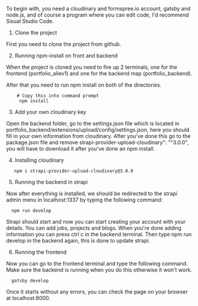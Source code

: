 To begin with, you need a cloudinary and formspree.io account, gatsby and node.js, and of course a program where you can edit code, I'd recommend Sisual Studio Code.

1. Clone the project

First you need to clone the project from github.

2. Running npm-install on front and backend

When the project is cloned you need to fire up 2 terminals, one for the frontend (portfolio_aliev1) and one for the backend map (portfolio_backend).

After that you need to run npm install on both of the directories. 
```shell
    # Copy this into command prompt
     npm install
```

3. Add your own cloudinary key

Open the backend folder, go to the settings.json file which is located in portfolio_backend/extensions/upload/config/settings.json, here you should fill in your own information from cloudinary. After you've done this go to the package.json file and remove strapi-provider-upload-cloudinary": "^3.0.0", you will have to download it after you've done an npm install.

4. Installing cloudinary

```shell
   npm i strapi-provider-upload-cloudinary@3.0.0
```

5. Running the backend in strapi

Now after everything is installed, we should be redirected to the strapi admin menu in localhost:1337 by typing the following command:

```shell
  npm run develop
```

Strapi should start and now you can start creating your account with your details. You can add jobs, projects and blogs. When you're done adding information you can press ctrl c in the backend terminal. Then type npm run develop in the backend again, this is done to update strapi.

6. Running the frontend

Now you can go to the frontend terminal and type the following command. Make sure the backend is running when you do this otherwise it won't work.

```shell
  gatsby develop
```

Once it starts without any errors, you can check the page on your browser at localhost:8000.